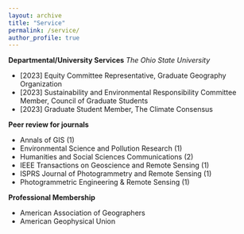 ```yaml
---
layout: archive
title: "Service"
permalink: /service/
author_profile: true
---
```



__Departmental/University Services__
*The Ohio State University*
- [2023] Equity Committee Representative, Graduate Geography Organization
- [2023] Sustainability and Environmental Responsibility Committee Member, Council of Graduate Students
- [2023] Graduate Student Member, The Climate Consensus

__Peer review for journals__
- Annals of GIS (1)
- Environmental Science and Pollution Research (1)
- Humanities and Social Sciences Communications (2)
- IEEE Transactions on Geoscience and Remote Sensing (1)
- ISPRS Journal of Photogrammetry and Remote Sensing (1)
- Photogrammetric Engineering & Remote Sensing (1)

__Professional Membership__
- American Association of Geographers
- American Geophysical Union

